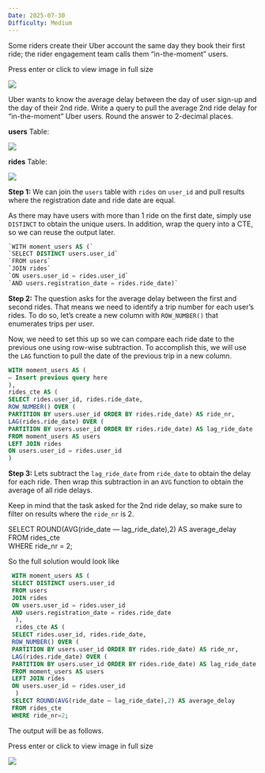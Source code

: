 ```yaml
---
Date: 2025-07-30
Difficulty: Medium
---
```

Some riders create their Uber account the same day they book their first ride; the rider engagement team calls them “in-the-moment” users.

Press enter or click to view image in full size

![](https://miro.medium.com/v2/resize:fit:875/1*KGl9aGjLTGlo4FZjbBGFfw.jpeg)

Uber wants to know the average delay between the day of user sign-up and the day of their 2nd ride. Write a query to pull the average 2nd ride delay for “in-the-moment” Uber users. Round the answer to 2-decimal places.

**users** Table:

![](https://miro.medium.com/v2/resize:fit:580/1*rJ1MJF7eySkni7TUfCD0UA.png)

**rides** Table:

![](https://miro.medium.com/v2/resize:fit:545/1*hfD6BgFmwkrVakaYVnhkeA.png)

**Step 1:** We can join the `users` table with `rides` on `user_id` and pull results where the registration date and ride date are equal.

As there may have users with more than 1 ride on the first date, simply use `DISTINCT` to obtain the unique users. In addition, wrap the query into a CTE, so we can reuse the output later.
```sql
`WITH moment_users AS (`  
`SELECT DISTINCT users.user_id`  
`FROM users`  
`JOIN rides`  
`ON users.user_id = rides.user_id`  
`AND users.registration_date = rides.ride_date)`
```

**Step 2:** The question asks for the average delay between the first and second rides. That means we need to identify a trip number for each user’s rides. To do so, let’s create a new column with `ROW_NUMBER()` that enumerates trips per user.

Now, we need to set this up so we can compare each ride date to the previous one using row-wise subtraction. To accomplish this, we will use the `LAG` function to pull the date of the previous trip in a new column.

```sql
WITH moment_users AS (  
— Insert previous query here  
),  
rides_cte AS (  
SELECT rides.user_id, rides.ride_date,  
ROW_NUMBER() OVER (  
PARTITION BY users.user_id ORDER BY rides.ride_date) AS ride_nr,  
LAG(rides.ride_date) OVER (  
PARTITION BY users.user_id ORDER BY rides.ride_date) AS lag_ride_date  
FROM moment_users AS users  
LEFT JOIN rides  
ON users.user_id = rides.user_id  
)
```


**Step 3:** Lets subtract the `lag_ride_date` from `ride_date` to obtain the delay for each ride. Then wrap this subtraction in an `AVG` function to obtain the average of all ride delays.

Keep in mind that the task asked for the 2nd ride delay, so make sure to filter on results where the `ride_nr` is 2.

SELECT ROUND(AVG(ride_date — lag_ride_date),2) AS average_delay  
FROM rides_cte  
WHERE ride_nr = 2;

So the full solution would look like

```sql
 WITH moment_users AS ( 
 SELECT DISTINCT users.user_id 
 FROM users 
 JOIN rides
 ON users.user_id = rides.user_id
 AND users.registration_date = rides.ride_date
  ),
  rides_cte AS (  
 SELECT rides.user_id, rides.ride_date,  
 ROW_NUMBER() OVER (  
 PARTITION BY users.user_id ORDER BY rides.ride_date) AS ride_nr,  
 LAG(rides.ride_date) OVER (  
 PARTITION BY users.user_id ORDER BY rides.ride_date) AS lag_ride_date  
 FROM moment_users AS users  
 LEFT JOIN rides  
 ON users.user_id = rides.user_id  
  )
 SELECT ROUND(AVG(ride_date — lag_ride_date),2) AS average_delay  
 FROM rides_cte  
 WHERE ride_nr=2;
```


The output will be as follows.

Press enter or click to view image in full size

![](https://miro.medium.com/v2/resize:fit:875/1*WPTjTKzCnRF2G0pauVkUJQ.png)